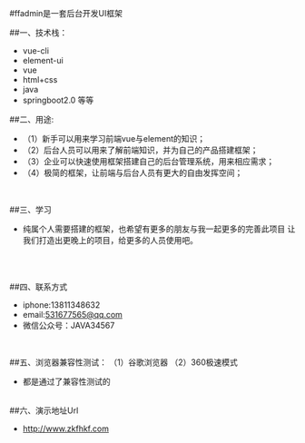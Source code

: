 #ffadmin是一套后台开发UI框架

##一、技术栈： 
* vue-cli  
* element-ui  
* vue  
* html+css   
* java   
* springboot2.0 等等  

##二、用途:
* （1）新手可以用来学习前端vue与element的知识；   
* （2）后台人员可以用来了解前端知识，并为自己的产品搭建框架；   
* （3）企业可以快速使用框架搭建自己的后台管理系统，用来相应需求；  
* （4）极简的框架，让前端与后台人员有更大的自由发挥空间；  
</br>

##三、学习 
* 纯属个人需要搭建的框架，也希望有更多的朋友与我一起更多的完善此项目 让我们打造出更晚上的项目，给更多的人员使用吧。
</br>
</br>


##四、联系方式

* iphone:13811348632  
* email:531677565@qq.com   
* 微信公众号：JAVA34567  
</br>

##五、浏览器兼容性测试： （1）谷歌浏览器 （2）360极速模式

* 都是通过了兼容性测试的

</br>
##六、演示地址Url

* http://www.zkfhkf.com
